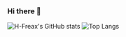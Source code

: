 ### Hi there 👋

<!--
**H-Freax/H-Freax** is a ✨ _special_ ✨ repository because its `README.md` (this file) appears on your GitHub profile.

Here are some ideas to get you started:

- 🔭 I’m currently working on ...
- 🌱 I’m currently learning ...
- 👯 I’m looking to collaborate on ...
- 🤔 I’m looking for help with ...
- 💬 Ask me about ...
- 📫 How to reach me: ...
- 😄 Pronouns: ...
- ⚡ Fun fact: ...
-->
![H-Freax's GitHub stats](https://github-readme-stats.vercel.app/api?username=H-Freax&count_private=true)
![Top Langs](https://github-readme-stats.vercel.app/api/top-langs/?username=H-Freax&layout=compact)
